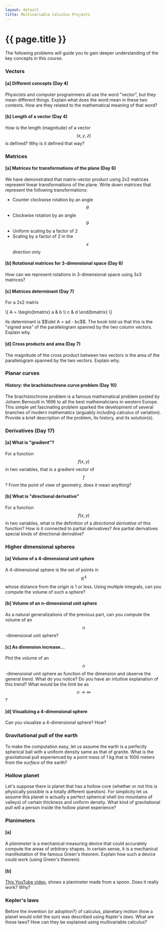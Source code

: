 ```yaml
---
layout: default
title: Multivariable Calculus Projects
---
```


# {{ page.title }}

The following problems will guide you to gain deeper understanding of the
key concepts in this course.
<!-- Please attempt as many problem as possible.
You can earn up to __20 points__ for each problem.
You must type your solutions and clearly label each problem
(ideally each problem should on a separate sheet of paper). -->

### Vectors

#### [a] Different concepts (Day 4)
Physicists and computer programmers all use the word "vector",
but they mean different things.
Explain what does the word mean in these two contexts.
How are they related to the mathematical meaning of that word?

#### [b] Length of a vector (Day 4)
How is the length (magnitude) of a vector $$(x,y,z)$$ is defined?
Why is it defined that way?

### Matrices

#### [a] Matrices for transformations of the plane (Day 6)
We have demonstrated that matrix-vector product using 2x2 matrices
represent linear transformations of the plane.
Write down matrices that represent the following transformations:

- Counter clockwise rotation by an angle $$\theta$$
- Clockwise rotation by an angle $$\theta$$
- Uniform scaling by a factor of 2
- Scaling by a factor of 2 in the $$x$$ direction only

#### [b] Rotational matrices for 3-dimensional space (Day 6)
How can we represent rotations in 3-dimensional space using 3x3 matrices?

#### [c] Matrices determinant (Day 7)
For a 2x2 matrix
<p>
\[
    A =
    \begin{bmatrix}
        a & b \\
        c & d
    \end{bmatrix}
\]
</p>
its determinant is $$\det A = ad - bc$$.
The book told us that this is the "signed area" of the parallelogram
spanned by the two column vectors.
Explain why.

#### [d] Cross products and area (Day 7)
The magnitude of the cross product between two vectors is the area of the
parallelogram spanned by the two vectors. Explain why.

### Planar curves

#### History: the brachistochrone curve problem (Day 10)
The brachistochrone problem is a famous mathematical problem posted by
Johann Bernoulli in 1696 to all the best mathematicians in western Europe.
This simple yet fascinating problem sparked the development of several
branches of modern mathematics (arguably including calculus of variation).
Provide a brief description of the problem, its history, and its solution(s).

### Derivatives (Day 17)

#### [a] What is "gradient"?
For a function $$f(x,y)$$ in two variables,
that is a gradient vector of $$f$$?
From the point of view of geometry, does it mean anything?

#### [b] What is "directional derivative"
For a function $$f(x,y)$$ in two variables,
what is the definition of a _directional derivative_ of this function?
How is it connected to partial derivatives?
Are partial derivatives special kinds of directional derivative?

### Higher dimensional spheres

#### [a] Volume of a 4-dimensional unit sphere
A 4-dimensional sphere is the set of points in $$\mathbb{R}^4$$
whose distance from the origin is 1 or less.
Using multiple integrals, can you compute the volume of such a sphere?

#### [b] Volume of an n-dimensional unit sphere
As a natural generalizations of the previous part,
can you compute the volume of an $$n$$-dimensional unit sphere?

#### [c] As dimension increase...
Plot the volume of an $$n$$-dimensional unit sphere as function of the dimension
and observe the general trend.
What do you notice?
Do you have an intuitive explanation of this trend?
What would be the limit be as $$n \to \infty$$?

#### [d] Visualizing a 4-dimensional sphere
Can you visualize a 4-dimensional sphere? How?

### Gravitational pull of the earth
To make the computation easy, let us assume the earth is a perfectly spherical
ball with a uniform density same as that of granite.
What is the gravitational pull experienced by a point mass of 1 kg
that is 1000 meters from the _surface_ of the earth?

### Hollow planet
Let's suppose there is planet that has a hollow core
(whether or not this is physically possible is a totally different question).
For simplicity let us assume this planet is actually a perfect spherical shell
(no mountains of valleys) of certain thickness and uniform density.
What kind of gravitational pull will a person inside the hollow planet experience?


### Planimeters

#### [a]
A _planimeter_ is a mechanical measuring device that could accurately compute
the areas of _arbitrary_ shapes.
In certain sense, it is a mechanical manifestation of the famous Green's theorem.
Explain how such a device could work (using Green's theorem).

#### [b]
[This YouTube video](https://youtu.be/zJYniqk2eEs),
shows a planimeter made from a spoon.
Does it really work? Why?


### Kepler's laws
Before the invention (or adoption?) of calculus, planetary motion
(how a planet would orbit the sun) was described using _Kepler's laws_.
What are these laws?
How can they be explained using multivariable calculus?

